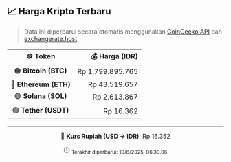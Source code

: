 

<!-- HARGA_KRIPTO -->
## 📈 Harga Kripto Terbaru

> Data ini diperbarui secara otomatis menggunakan [CoinGecko API](https://www.coingecko.com/) dan [exchangerate.host](https://exchangerate.host/)

<div align="center">

| 🪙 Token | 💰 Harga (IDR) |
|:------:|---------------:|
| 🟠 **Bitcoin (BTC)**   | Rp 1.799.895.765 |
| 🔵 **Ethereum (ETH)**  | Rp 43.519.657 |
| 🟣 **Solana (SOL)**    | Rp 2.613.867 |
| 🟢 **Tether (USDT)**   | Rp 16.362 |

---

💱 **Kurs Rupiah (USD → IDR)**: Rp 16.352

🕒 <sub>Terakhir diperbarui: 10/6/2025, 06.30.06</sub>

</div>
<!-- /HARGA_KRIPTO -->